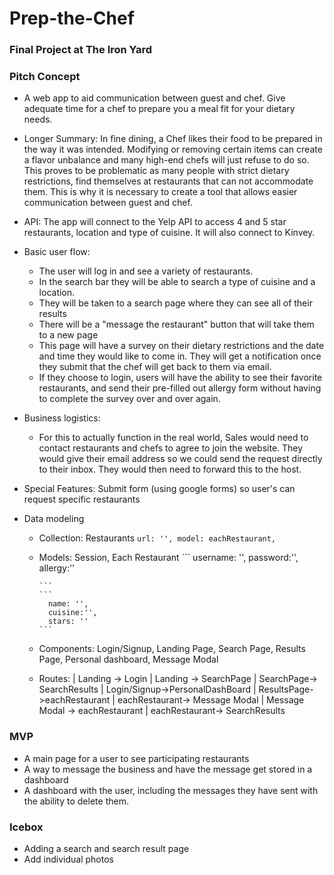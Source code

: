 # Prep-the-Chef

### Final Project at The Iron Yard


### Pitch Concept
-  A web app to aid communication between guest and chef. Give adequate time for a chef to prepare you a meal fit for your dietary needs.

- Longer Summary: In fine dining, a Chef likes their food to be prepared in the way it was intended. Modifying or removing certain items can create a flavor unbalance and many high-end chefs will just refuse to do so. This proves to be problematic as many people with strict dietary restrictions, find themselves at restaurants that can not accommodate them. This is why it is necessary to create a tool that allows easier communication between guest and chef.

- API: The app will connect to the Yelp API to access 4 and 5 star restaurants, location and type of cuisine. It will also connect to Kinvey.

- Basic user flow:
    - The user will log in and see a variety of restaurants.
    - In the search bar they will be able to search a type of cuisine and a location.
    - They will be taken to a search page where they can see all of their results
    - There will be a "message the restaurant" button that will take them to a new page
    - This page will have a survey on their dietary restrictions and the date and time they would like to come in. They will get a notification once they submit that the chef will get back to them via email.
    - If they choose to login, users will have the ability to see their favorite restaurants, and send their pre-filled out allergy form without having to complete the survey over and over again.

- Business logistics:
    - For this to actually function in the real world, Sales would need to contact restaurants and chefs to agree to join the website. They would give their email address so we could send the request directly to their inbox. They would then need to forward this to the host.

- Special Features: Submit form (using google forms) so user's can request specific restaurants

- Data modeling

  - Collection: Restaurants
        ```
        url: '',
        model: eachRestaurant,
        ```
  - Models: Session, Each Restaurant
        ```
          username: '',
          password:'',
          allergy:''

        ```
        ```
          name: '',
          cuisine:'',
          stars: ''
        ```
  - Components: Login/Signup, Landing Page, Search Page, Results Page, Personal dashboard, Message Modal

  - Routes: | Landing -> Login | Landing -> SearchPage | SearchPage-> SearchResults | Login/Signup->PersonalDashBoard | ResultsPage->eachRestaurant | eachRestaurant-> Message Modal | Message Modal -> eachRestaurant | eachRestaurant-> SearchResults


### MVP
  - A main page for a user to see participating restaurants
  - A way to message the business and have the message get stored in a dashboard
  - A dashboard with the user, including the messages they have sent with the ability to delete them.

### Icebox
  - Adding a search and search result page
  - Add individual photos
